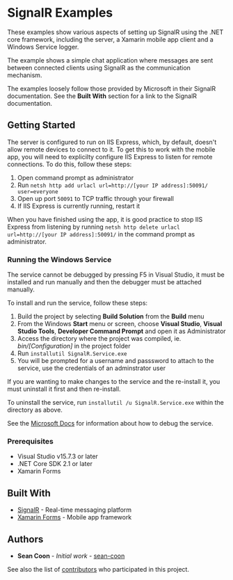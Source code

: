 # SignalR Examples

These examples show various aspects of setting up SignalR using the .NET core framework, including the server, a Xamarin mobile app client and a Windows Service logger. 

The example shows a simple chat application where messages are sent between connected clients using SignalR as the communication mechanism.

The examples loosely follow those provided by Microsoft in their SignalR documentation. See the **Built With** section for a link to the SignalR documentation.

## Getting Started

The server is configured to run on IIS Express, which, by default, doesn't allow remote devices to connect to it. To get this to work with the mobile app, you will need to explicilty configure IIS Express to listen for remote connections. To do this, follow these steps:

1. Open command prompt as administrator
2. Run `netsh http add urlacl url=http://[your IP address]:50091/ user=everyone`
3. Open up port `50091` to TCP traffic through your firewall
4. If IIS Express is currently running, restart it

When you have finished using the app, it is good practice to stop IIS Express from listening by running `netsh http delete urlacl url=http://[your IP address]:50091/` in the command prompt as administrator.

### Running the Windows Service

The service cannot be debugged by pressing F5 in Visual Studio, it must be installed and run manually and then the debugger must be attached manually. 

To install and run the service, follow these steps:

1. Build the project by selecting **Build Solution** from the **Build** menu
2. From the Windows **Start** menu or screen, choose **Visual Studio**, **Visual Studio Tools**, **Developer Command Prompt** and open it as Administrator
3. Access the directory where the project was compiled, ie. *bin/[Configuration]* in the project folder
4. Run `installutil SignalR.Service.exe`
5. You will be prompted for a username and passsword to attach to the service, use the credentials of an adminstrator user

If you are wanting to make changes to the service and the re-install it, you must uninstall it first and then re-install. 

To uninstall the service, run `installutil /u SignalR.Service.exe` within the directory as above.

See the [Microsoft Docs](https://docs.microsoft.com/en-us/dotnet/framework/windows-services/how-to-debug-windows-service-applications) for information about how to debug the service.

### Prerequisites

* Visual Studio v15.7.3 or later
* .NET Core SDK 2.1 or later
* Xamarin Forms

## Built With

* [SignalR](https://docs.microsoft.com/en-us/aspnet/core/signalr/?view=aspnetcore-2.1) - Real-time messaging platform
* [Xamarin Forms](https://docs.microsoft.com/en-us/xamarin/#pivot=platforms&panel=XamarinForms) - Mobile app framework

## Authors

* **Sean Coon** - *Initial work* - [sean-coon](https://github.com/sean-coon)

See also the list of [contributors](https://github.com/RezareSystems/signal-r-examples/graphs/contributors) who participated in this project.

